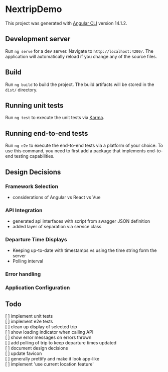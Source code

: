 # NextripDemo

This project was generated with [Angular CLI](https://github.com/angular/angular-cli) version 14.1.2.

## Development server

Run `ng serve` for a dev server. Navigate to `http://localhost:4200/`. The application will automatically reload if you change any of the source files.

## Build

Run `ng build` to build the project. The build artifacts will be stored in the `dist/` directory.

## Running unit tests

Run `ng test` to execute the unit tests via [Karma](https://karma-runner.github.io).

## Running end-to-end tests

Run `ng e2e` to execute the end-to-end tests via a platform of your choice. To use this command, you need to first add a package that implements end-to-end testing capabilities.

## Design Decisions

### Framework Selection

- considerations of Angular vs React vs Vue

### API Integration

- generated api interfaces with script from swagger JSON definition
- added layer of separation via service class

### Departure Time Displays

- Keeping up-to-date with timestamps vs using the time string form the server
- Polling interval

### Error handling

### Application Configuration

## Todo

[ ] implement unit tests  
[ ] implement e2e tests  
[ ] clean up display of selected trip  
[ ] show loading indicator when calling API  
[ ] show error messages on errors thrown  
[ ] add polling of trip to keep departure times updated  
[ ] document design decisions  
[ ] update favicon  
[ ] generally prettify and make it look app-like  
[ ] implement 'use current location feature'
